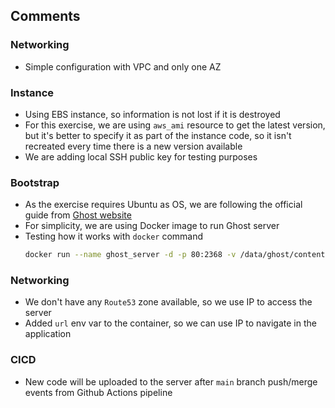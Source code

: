 
## Comments

### Networking

- Simple configuration with VPC and only one AZ

### Instance

- Using EBS instance, so information is not lost if it is destroyed
- For this exercise, we are using `aws_ami` resource to get the latest version, but it's better to specify it as part of the instance code, so it isn't recreated every time there is a new version available
- We are adding local SSH public key for testing purposes

### Bootstrap

- As the exercise requires Ubuntu as OS, we are following the official guide from [Ghost website](https://ghost.org/docs/install/docker/)
- For simplicity, we are using Docker image to run Ghost server
- Testing how it works with `docker` command
  ```bash
  docker run --name ghost_server -d -p 80:2368 -v /data/ghost/content:/var/lib/ghost/content -e url=http://54.75.7.80 ghost:5.2.3
  ```

### Networking

- We don't have any `Route53` zone available, so we use IP to access the server
- Added `url` env var to the container, so we can use IP to navigate in the application

### CICD

- New code will be uploaded to the server after `main` branch push/merge events from Github Actions pipeline
